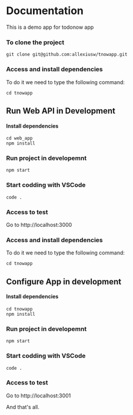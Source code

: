 # Documentation
This is a demo app for todonow app

### To clone the project
`git clone git@github.com:allexiusw/tnowapp.git`

### Access and install dependencies
To do it we need to type the following command:
```
cd tnowapp
```

## Run Web API in Development

#### Install dependencies
```
cd web_app
npm install
```

### Run project in developemnt
`npm start`

### Start codding with VSCode
`code .`

### Access to test
Go to http://localhost:3000


### Access and install dependencies
To do it we need to type the following command:
```
cd tnowapp
```

## Configure App in development

#### Install dependencies
```
cd tnowapp
npm install
```

### Run project in developemnt
`npm start`

### Start codding with VSCode
`code .`

### Access to test
Go to http://localhost:3001


And that's all.